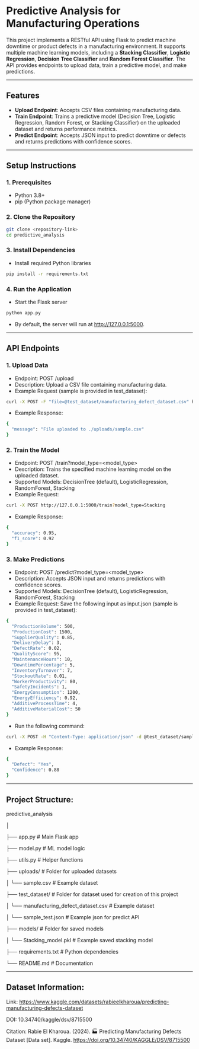 # Predictive Analysis for Manufacturing Operations

This project implements a RESTful API using Flask to predict machine downtime or product defects in a manufacturing environment. It supports multiple machine learning models, including a **Stacking Classifier**, **Logistic Regression**, **Decision Tree Classifier** and **Random Forest Classifier**. The API provides endpoints to upload data, train a predictive model, and make predictions.

---

## **Features**
- **Upload Endpoint**: Accepts CSV files containing manufacturing data.
- **Train Endpoint**: Trains a predictive model (Decision Tree, Logistic Regression, Random Forest, or Stacking Classifier) on the uploaded dataset and returns performance metrics.
- **Predict Endpoint**: Accepts JSON input to predict downtime or defects and returns predictions with confidence scores.

---

## **Setup Instructions**

### 1. **Prerequisites**
- Python 3.8+
- pip (Python package manager)

### 2. **Clone the Repository**
```bash
git clone <repository-link>
cd predictive_analysis
```

### 3. **Install Dependencies**
- Install required Python libraries
```bash
pip install -r requirements.txt
```

### 4. **Run the Application**
- Start the Flask server
```bash
python app.py
```
- By default, the server will run at http://127.0.0.1:5000.

---

## **API Endpoints**

### 1. **Upload Data**
- Endpoint: POST /upload
- Description: Upload a CSV file containing manufacturing data.
- Example Request (sample is provided in test_dataset):
```bash
curl -X POST -F "file=@test_dataset/manufacturing_defect_dataset.csv" http://127.0.0.1:5000/upload
```
- Example Response:
```bash
{
  "message": "File uploaded to ./uploads/sample.csv"
}
```

### 2. **Train the Model**
- Endpoint: POST /train?model_type=<model_type>
- Description: Trains the specified machine learning model on the uploaded dataset.
- Supported Models: DecisionTree (default), LogisticRegression, RandomForest, Stacking
- Example Request:
```bash
curl -X POST http://127.0.0.1:5000/train?model_type=Stacking
```
- Example Response:
```bash
{
  "accuracy": 0.95,
  "f1_score": 0.92
}
```

### 3. **Make Predictions**
- Endpoint: POST /predict?model_type=<model_type>
- Description: Accepts JSON input and returns predictions with confidence scores.
- Supported Models: DecisionTree (default), LogisticRegression, RandomForest, Stacking
- Example Request: Save the following input as input.json (sample is provided in test_dataset):
```bash
{
  "ProductionVolume": 500,
  "ProductionCost": 1500,
  "SupplierQuality": 0.85,
  "DeliveryDelay": 3,
  "DefectRate": 0.02,
  "QualityScore": 95,
  "MaintenanceHours": 10,
  "DowntimePercentage": 5,
  "InventoryTurnover": 7,
  "StockoutRate": 0.01,
  "WorkerProductivity": 80,
  "SafetyIncidents": 1,
  "EnergyConsumption": 1200,
  "EnergyEfficiency": 0.92,
  "AdditiveProcessTime": 4,
  "AdditiveMaterialCost": 50
}
```
- Run the following command:
```bash
curl -X POST -H "Content-Type: application/json" -d @test_dataset/sample_test.json http://127.0.0.1:5000/predict?model_type=Stacking
```
- Example Response:
```bash
{
  "Defect": "Yes",
  "Confidence": 0.88
}
```

---

## Project Structure:
predictive_analysis

│

├── app.py                # Main Flask app

├── model.py              # ML model logic

├── utils.py              # Helper functions

├── uploads/              # Folder for uploaded datasets

│   └── sample.csv        # Example dataset

├── test_dataset/         # Folder for dataset used for creation of this project

│   └── manufacturing_defect_dataset.csv        # Example dataset

│   └── sample_test.json        # Example json for predict API

├── models/               # Folder for saved models

│   └── Stacking_model.pkl # Example saved stacking model

├── requirements.txt      # Python dependencies

└── README.md             # Documentation

---

## Dataset Information:
Link: https://www.kaggle.com/datasets/rabieelkharoua/predicting-manufacturing-defects-dataset

DOI: 10.34740/kaggle/dsv/8715500

Citation: Rabie El Kharoua. (2024). 🏭 Predicting Manufacturing Defects Dataset [Data set]. Kaggle. https://doi.org/10.34740/KAGGLE/DSV/8715500